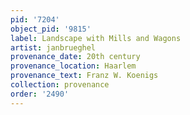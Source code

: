 ```yaml
---
pid: '7204'
object_pid: '9815'
label: Landscape with Mills and Wagons
artist: janbrueghel
provenance_date: 20th century
provenance_location: Haarlem
provenance_text: Franz W. Koenigs
collection: provenance
order: '2490'
---
```

